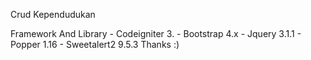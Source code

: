 Crud Kependudukan

Framework And Library
	- Codeigniter 3.
	- Bootstrap 4.x
	- Jquery 3.1.1
	- Popper 1.16
	- Sweetalert2 9.5.3
Thanks :)
